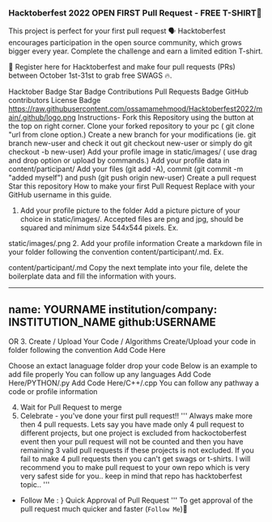 ### Hacktoberfest 2022 OPEN FIRST Pull Request - FREE T-SHIRT🎉
This project is perfect for your first pull request
🗣 Hacktoberfest encourages participation in the open source community, which grows bigger every year. Complete the challenge and earn a limited edition T-shirt.

📢 Register here for Hacktoberfest and make four pull requests (PRs) between October 1st-31st to grab free SWAGS 🔥.

Hacktober Badge Star Badge Contributions
Pull Requests Badge GitHub contributors License Badge
https://raw.githubusercontent.com/ossamamehmood/Hacktoberfest2022/main/.github/logo.png
Instructions-
Fork this Repository using the button at the top on right corner.
Clone your forked repository to your pc ( git clone "url from clone option.)
Create a new branch for your modifications (ie. git branch new-user and check it out git checkout new-user or simply do git checkout -b new-user)
Add your profile image in static/images/ ( use drag and drop option or upload by commands.)
Add your profile data in content/participant/
Add your files (git add -A), commit (git commit -m "added myself") and push (git push origin new-user)
Create a pull request
Star this repository
How to make your first Pull Request
Replace <YOUR-USERNAME> with your GitHub username in this guide.

1. Add your profile picture to the folder
Add a picture picture of your choice in static/images/. Accepted files are png and jpg, should be squared and minimum size 544x544 pixels. Ex.

static/images/<YOUR-USERNAME>.png
2. Add your profile information
Create a markdown file in your folder following the convention content/participant/<YOUR-USERNAME>.md. Ex.

content/participant/<YOUR-USERNAME>.md
Copy the next template into your file, delete the boilerplate data and fill the information with yours.

---
name: YOURNAME
institution/company: INSTITUTION_NAME
github:USERNAME
---
OR
3. Create / Upload Your Code / Algorithms
Create/Upload your code in folder following the convention Add Code Here

Choose an extact lanaguage folder drop your code
Below is an example to add file properly
You can follow up any languages
Add Code Here/PYTHON/<YOUR-FILERNAME>.py
Add Code Here/C++/<YOUR-FILERNAME>.cpp
You can follow any pathway a code or profile information

4. Wait for Pull Request to merge
5. Celebrate - you've done your first pull request!!
'''
Always make more then 4 pull requests.
Lets say you have made only 4 pull request to different projects,
but one project is excluded from hackoctoberfest event then your pull request will not be counted and 
then you have remaining 3 valid pull requests if these projects is not excluded.
If you fail to make 4 pull requests then you can't get swags or t-shirts.
I will recommend you to make pull request to your own repo which is very very safest side for you..
keep in mind that repo has hacktoberfest topic..
'''
+ Follow Me : } Quick Approval of Pull Request
'''
To get approval of the pull request much quicker and faster (`Follow Me`)🚀
